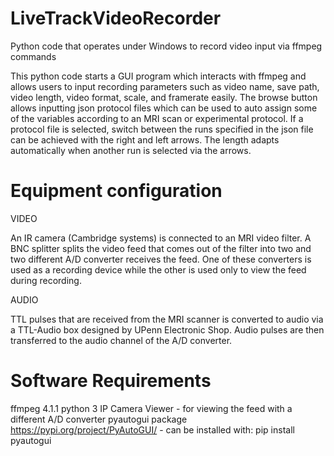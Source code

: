 # LiveTrackVideoRecorder
Python code that operates under Windows to record video input via ffmpeg commands

This python code starts a GUI program which interacts with ffmpeg and allows users to input recording parameters such as video name, save path, video length, video format, scale, and framerate easily. The browse button allows inputting json protocol files which can be used to auto assign some of the variables according to an MRI scan or experimental protocol. If a protocol file is selected, switch between the runs specified in the json file can be achieved with the right and left arrows. The length adapts automatically when another run is selected via the arrows.

# Equipment configuration

VIDEO

An IR camera (Cambridge systems) is connected to an MRI video filter. A BNC splitter splits the video feed that comes out of the filter into two and two different A/D converter receives the feed. One of these converters is used as a recording device while the other is used only to view the feed during recording.

AUDIO

TTL pulses that are received from the MRI scanner is converted to audio via a TTL-Audio box designed by UPenn Electronic Shop. Audio pulses are then transferred to the audio channel of the A/D converter.

# Software Requirements 
ffmpeg 4.1.1 
python 3 
IP Camera Viewer - for viewing the feed with a different A/D converter
pyautogui package https://pypi.org/project/PyAutoGUI/  -  can be installed with: pip install pyautogui
